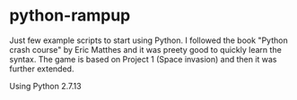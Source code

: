 # python-rampup

Just few example scripts to start using Python.
I followed the book "Python crash course" by Eric Matthes and it was preety good to quickly learn the syntax.
The game is based on Project 1 (Space invasion) and then it was further extended.

Using Python 2.7.13
